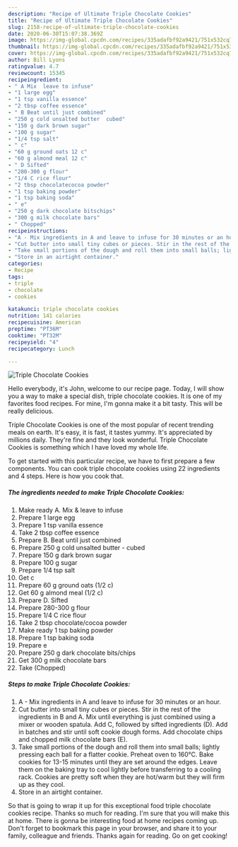 ```yaml
---
description: "Recipe of Ultimate Triple Chocolate Cookies"
title: "Recipe of Ultimate Triple Chocolate Cookies"
slug: 2158-recipe-of-ultimate-triple-chocolate-cookies
date: 2020-06-30T15:07:38.369Z
image: https://img-global.cpcdn.com/recipes/335adafbf92a9421/751x532cq70/triple-chocolate-cookies-recipe-main-photo.jpg
thumbnail: https://img-global.cpcdn.com/recipes/335adafbf92a9421/751x532cq70/triple-chocolate-cookies-recipe-main-photo.jpg
cover: https://img-global.cpcdn.com/recipes/335adafbf92a9421/751x532cq70/triple-chocolate-cookies-recipe-main-photo.jpg
author: Bill Lyons
ratingvalue: 4.7
reviewcount: 15345
recipeingredient:
- " A Mix  leave to infuse"
- "1 large egg"
- "1 tsp vanilla essence"
- "2 tbsp coffee essence"
- " B Beat until just combined"
- "250 g cold unsalted butter  cubed"
- "150 g dark brown sugar"
- "100 g sugar"
- "1/4 tsp salt"
- " c"
- "60 g ground oats 12 c"
- "60 g almond meal 12 c"
- " D Sifted"
- "280-300 g flour"
- "1/4 C rice flour"
- "2 tbsp chocolatecocoa powder"
- "1 tsp baking powder"
- "1 tsp baking soda"
- " e"
- "250 g dark chocolate bitschips"
- "300 g milk chocolate bars"
- " Chopped"
recipeinstructions:
- "A - Mix ingredients in A and leave to infuse for 30 minutes or an hour."
- "Cut butter into small tiny cubes or pieces. Stir in the rest of the ingredients in B and A. Mix until everything is just combined using a mixer or wooden spatula. Add C, followed by sifted ingredients (D). Add in batches and stir until soft cookie dough forms. Add chocolate chips and chopped milk chocolate bars (E)."
- "Take small portions of the dough and roll them into small balls; lightly pressing each ball for a flatter cookie. Preheat oven to 160°C. Bake cookies for 13-15 minutes until they are set around the edges. Leave them on the baking tray to cool lightly before transferring to a cooling rack. Cookies are pretty soft when they are hot/warm but they will firm up as they cool."
- "Store in an airtight container."
categories:
- Recipe
tags:
- triple
- chocolate
- cookies

katakunci: triple chocolate cookies 
nutrition: 141 calories
recipecuisine: American
preptime: "PT36M"
cooktime: "PT32M"
recipeyield: "4"
recipecategory: Lunch

---
```



![Triple Chocolate Cookies](https://img-global.cpcdn.com/recipes/335adafbf92a9421/751x532cq70/triple-chocolate-cookies-recipe-main-photo.jpg)

Hello everybody, it's John, welcome to our recipe page. Today, I will show you a way to make a special dish, triple chocolate cookies. It is one of my favorites food recipes. For mine, I'm gonna make it a bit tasty. This will be really delicious.



Triple Chocolate Cookies is one of the most popular of recent trending meals on earth. It's easy, it is fast, it tastes yummy. It's appreciated by millions daily. They're fine and they look wonderful. Triple Chocolate Cookies is something which I have loved my whole life.


To get started with this particular recipe, we have to first prepare a few components. You can cook triple chocolate cookies using 22 ingredients and 4 steps. Here is how you cook that.

<!--inarticleads1-->

##### The ingredients needed to make Triple Chocolate Cookies:

1. Make ready  A. Mix &amp; leave to infuse
1. Prepare 1 large egg
1. Prepare 1 tsp vanilla essence
1. Take 2 tbsp coffee essence
1. Prepare  B. Beat until just combined
1. Prepare 250 g cold unsalted butter - cubed
1. Prepare 150 g dark brown sugar
1. Prepare 100 g sugar
1. Prepare 1/4 tsp salt
1. Get  c
1. Prepare 60 g ground oats (1/2 c)
1. Get 60 g almond meal (1/2 c)
1. Prepare  D. Sifted
1. Prepare 280-300 g flour
1. Prepare 1/4 C rice flour
1. Take 2 tbsp chocolate/cocoa powder
1. Make ready 1 tsp baking powder
1. Prepare 1 tsp baking soda
1. Prepare  e
1. Prepare 250 g dark chocolate bits/chips
1. Get 300 g milk chocolate bars
1. Take  (Chopped)




<!--inarticleads2-->

##### Steps to make Triple Chocolate Cookies:

1. A - Mix ingredients in A and leave to infuse for 30 minutes or an hour.
1. Cut butter into small tiny cubes or pieces. Stir in the rest of the ingredients in B and A. Mix until everything is just combined using a mixer or wooden spatula. Add C, followed by sifted ingredients (D). Add in batches and stir until soft cookie dough forms. Add chocolate chips and chopped milk chocolate bars (E).
1. Take small portions of the dough and roll them into small balls; lightly pressing each ball for a flatter cookie. Preheat oven to 160°C. Bake cookies for 13-15 minutes until they are set around the edges. Leave them on the baking tray to cool lightly before transferring to a cooling rack. Cookies are pretty soft when they are hot/warm but they will firm up as they cool.
1. Store in an airtight container.




So that is going to wrap it up for this exceptional food triple chocolate cookies recipe. Thanks so much for reading. I'm sure that you will make this at home. There is gonna be interesting food at home recipes coming up. Don't forget to bookmark this page in your browser, and share it to your family, colleague and friends. Thanks again for reading. Go on get cooking!
